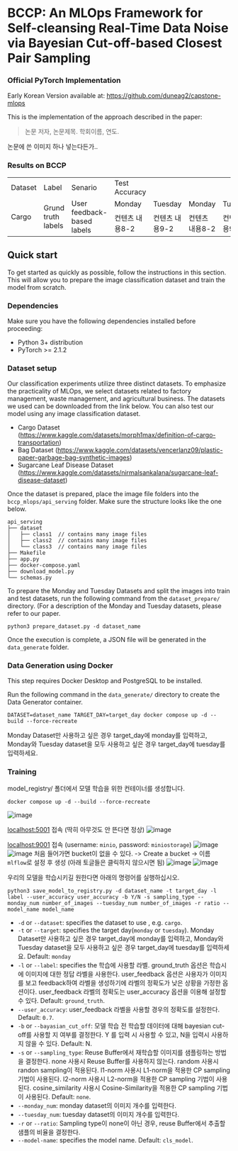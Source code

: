 # BCCP: An MLOps Framework for Self-cleansing Real-Time Data Noise via Bayesian Cut-off-based Closest Pair Sampling
### Official PyTorch Implementation

Early Korean Version available at: https://github.com/duneag2/capstone-mlops

This is the implementation of the approach described in the paper:

> 논문 저자, 논문제목. 학회이름, 연도.

논문에 쓴 이미지 하나 넣는다든가..

### Results on BCCP
<table style="border: 2px;">
  <tr>
    <td> Dataset </td>
    <td> Label </td>
    <td> Senario </td>
    <td> Test Accuracy </td>
  </tr>
  <tr>
    <td rowspan="5"> Cargo </td>
  </tr>
  <tr>
    <td rowspan="3"> Grund truth labels </td>
    <td rowspan="3"> User feedback-based labels </td>
  </tr>
  <tr>
    <td> Monday </td>
    <td> Tuesday </td>
    <td> Monday </td>
    <td> Tuesday </td>
  </tr>
  <tr>
    <td> 컨텐츠 내용8-2 </td>
    <td> 컨텐츠 내용9-2 </td>
    <td> 컨텐츠 내용8-2 </td>
    <td> 컨텐츠 내용9-2 </td>
  </tr>
</table>

## Quick start
To get started as quickly as possible, follow the instructions in this section. This will allow you to prepare the image classification dataset and train the model from scratch.

### Dependencies
Make sure you have the following dependencies installed before proceeding:
- Python 3+ distribution
- PyTorch >= 2.1.2

### Dataset setup
Our classification experiments utilize three distinct datasets. To emphasize the practicality of MLOps, we select datasets related to factory management, waste management, and agricultural business. The datasets we used can be downloaded from the link below. You can also test our model using any image classification dataset.
- Cargo Dataset (https://www.kaggle.com/datasets/morph1max/definition-of-cargo-transportation)
- Bag Dataset (https://www.kaggle.com/datasets/vencerlanz09/plastic-paper-garbage-bag-synthetic-images)
- Sugarcane Leaf Disease Dataset (https://www.kaggle.com/datasets/nirmalsankalana/sugarcane-leaf-disease-dataset)

Once the dataset is prepared, place the image file folders into the `bccp_mlops/api_serving` folder. Make sure the structure looks like the one below.
```
api_serving
├── dataset
│   ├── class1  // contains many image files
│   ├── class2  // contains many image files
│   └── class3  // contains many image files
├── Makefile
├── app.py
├── docker-compose.yaml
├── download_model.py
└── schemas.py
```

To prepare the Monday and Tuesday Datasets and split the images into train and test datasets, run the following command from the `dataset_prepare/` directory. (For a description of the Monday and Tuesday datasets, please refer to our paper.
```
python3 prepare_dataset.py -d dataset_name
```

Once the execution is complete, a JSON file will be generated in the `data_generate` folder.

### Data Generation using Docker

This step requires Docker Desktop and PostgreSQL to be installed.

Run the following command in the `data_generate/` directory to create the Data Generator container.

```
DATASET=dataset_name TARGET_DAY=target_day docker compose up -d --build --force-recreate
```

Monday Dataset만 사용하고 싶은 경우 target_day에 monday를 입력하고, Monday와 Tuesday dataset을 모두 사용하고 싶은 경우 target_day에 tuesday를 입력하세요.

### Training

model_registry/ 폴더에서 모델 학습을 위한 컨테이너를 생성합니다.

```
docker compose up -d --build --force-recreate
```

 ![image](https://github.com/duneag2/capstone-mlops/assets/137387521/f51d472d-3748-406c-b65c-664c7a8cf310)




  [localhost:5001](http://localhost:5001/) 접속 (딱히 아무것도 안 뜬다면 정상)
  ![image](https://github.com/duneag2/capstone-mlops/assets/137387521/ac82e811-0ed8-4b86-b287-537e045b9e0f)


  [localhost:9001](http://localhost:9001/) 접속 (username: `minio`, password: `miniostorage`)
  ![image](https://github.com/duneag2/capstone-mlops/assets/137387521/e4d6ad20-c912-4b6c-a9d9-b6b70dc8e0e7)
  ![image](https://github.com/duneag2/capstone-mlops/assets/137387521/b6bdf68a-5243-48de-a331-336661b4e4c1)
  처음 들어가면 bucket이 없을 수 있다. -> Create a bucket -> 이름 `mlflow`로 설정 후 생성 (아래 토글들은 클릭하지 않으시면 됨)
  ![image](https://github.com/duneag2/capstone-mlops/assets/137387521/43c2f4c9-9cce-4087-891a-bcbb483a1106)
  ![image](https://github.com/duneag2/capstone-mlops/assets/137387521/7cac725f-50f1-49cb-9946-1ef7ce19b486)





우리의 모델을 학습시키길 원한다면 아래의 명령어를 실행하십시오.

```
python3 save_model_to_registry.py -d dataset_name -t target_day -l label --user_accuracy user_accuracy -b Y/N -s sampling_type --monday_num number_of_images --tuesday_num number_of_images -r ratio --model_name model_name
```

- `-d` or `--dataset`: specifies the dataset to use , e.g. `cargo`.
- `-t` or `--target`: specifies the target day(`monday` or `tuesday`). Monday Dataset만 사용하고 싶은 경우 target_day에 monday를 입력하고, Monday와 Tuesday dataset을 모두 사용하고 싶은 경우 target_day에 tuesday를 입력하세요. Default: `monday`
- `-l` or `--label`: specifies the 학습에 사용할 라벨. ground_truth 옵션은 학습시에 이미지에 대한 정답 라벨을 사용한다. user_feedback 옵션은 사용자가 이미지를 보고 feedback하여 라벨을 생성하기에 라벨의 정확도가 낮은 상황을 가정한 옵션이다. user_feedback 라벨의 정확도는 user_accuracy 옵션을 이용해 설정할 수 있다.  Default: `ground_truth`.
- `--user_accuracy`: user_feedback 라벨을 사용할 경우의 정확도를 설정한다. Default: `0.7`.
- `-b` or `--bayasian_cut_off`: 모델 학습 전 학습할 데이터에 대해 bayesian cut-off를 사용할 지 여부를 결정한다. Y 를 입력 시 사용할 수 있고, N을 입력시 사용하지 않을 수 있다. Default: N.
- `-s` or `--sampling_type`: Reuse Buffer에서 재학습할 이미지를 샘플링하는 방법을 결정한다. none 사용시 Reuse Buffer를 사용하지 않는다. random 사용시 randon sampling이 적용된다. l1-norm 사용시 L1-norm을 적용한 CP sampling 기법이 사용된다.  l2-norm 사용시 L2-norm을 적용한 CP sampling 기법이 사용된다.  cosine_similarity 사용시 Cosine-Similarity을 적용한 CP sampling 기법이 사용된다. Default: `none`.
- `--monday_num`: monday dataset의 이미지 개수를 입력한다.
- `--tuesday_num`: tuesday dataset의 이미지 개수를 입력한다.
- `-r` or `--ratio`: Sampling type이 none이 아닌 경우, reuse Buffer에서 추출할 샘플의 비율을 결정한다.
- `--model-name`: specifies the model name. Default: `cls_model`.
